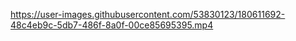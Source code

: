 https://user-images.githubusercontent.com/53830123/180611692-48c4eb9c-5db7-486f-8a0f-00ce85695395.mp4
